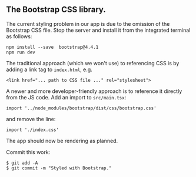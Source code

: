 ## The Bootstrap CSS library.

The current styling problem in our app is due to the omission of the Bootstrap CSS file. Stop the server and install it from the integrated terminal as follows:
~~~
npm install --save  bootstrap@4.4.1
npm run dev
~~~
The traditional approach (which we won't use) to referencing CSS is by adding a link tag to `index.html`, e.g.
~~~
<link href="... path to CSS file ..." rel="stylesheet">
~~~
A newer and more developer-friendly approach is to reference it directly from the JS code. Add an import to `src/main.tsx`:

~~~
import '../node_modules/bootstrap/dist/css/bootstrap.css'
~~~
and remove the line:
~~~
import './index.css'
~~~

The app should now be rendering as planned. 

Commit this work:
~~~
$ git add -A
$ git commit -m "Styled with Bootstrap."
~~~
